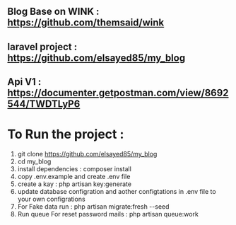 ## Blog Base on WINK : https://github.com/themsaid/wink 
## laravel project : https://github.com/elsayed85/my_blog 
## Api V1 : https://documenter.getpostman.com/view/8692544/TWDTLyP6 
# To Run the project :
1. git clone https://github.com/elsayed85/my_blog 
2. cd my_blog 
3. install dependencies : composer install
4. copy .env.example and create .env file
5. create a kay : php artisan key:generate
6. update database configration and aother configtations in .env file to your own configrations
7. For Fake data run : php artisan migrate:fresh --seed
8. Run queue For reset password mails : php artisan queue:work
